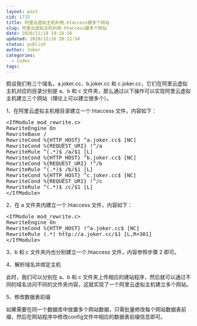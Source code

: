 ```yaml
---
layout: post
cid: 1732
title: 阿里云虚拟主机利用.htaccess建多个网站
slug: 阿里云虚拟主机利用-htaccess建多个网站
date: 2020/11/19 19:18:18
updated: 2020/12/16 20:12:54
status: publish
author: Joker
categories: 
  - Codes
tags: 
---
```



假设我们有三个域名，a.joker.cc、b.joker.cc 和 c.joker.cc，它们在阿里云虚拟主机对应的目录分别是 a、b 和 c 文件夹，那么通过以下操作可以实现阿里云虚拟主机建立三个网站（理论上可以建立很多个）。

1、在阿里云虚拟主机根目录建立一个.htaccess 文件，内容如下：
<div class="dp-highlighter nogutter">
<pre class="prettyprint">&lt;IfModule mod_rewrite.c&gt;
RewriteEngine On
RewriteBase /
RewriteCond %{HTTP_HOST} ^a.joker.cc$ [NC]
RewriteCond %{REQUEST_URI} !^/a
RewriteRule ^(.*)$ /a/$1 [L]
RewriteCond %{HTTP_HOST} ^b.joker.cc$ [NC]
RewriteCond %{REQUEST_URI} !^/b
RewriteRule ^(.*)$ /b/$1 [L]
RewriteCond %{HTTP_HOST} ^c.joker.cc$ [NC]
RewriteCond %{REQUEST_URI} !^/c
RewriteRule ^(.*)$ /c/$1 [L]
&lt;/IfModule&gt;</pre>
</div>
2、在 a 文件夹内建立一个.htaccess 文件，内容如下：
<div class="dp-highlighter nogutter">
<pre class="prettyprint">&lt;IfModule mod_rewrite.c&gt;
RewriteEngine On
RewriteCond %{HTTP_HOST} !^a.joker.cc$ [NC]
RewriteRule (.*) http://a.joker.cc/$1 [L,R=301]
&lt;/IfModule&gt;</pre>
</div>
3、b 和 c 文件夹内也分别建立一个.htaccess 文件，内容参照步骤 2 即可。

4、解析域名并绑定主机

此时，我们可以分别在 a、b 和 c 文件夹上传相应的建站程序，然后就可以通过不同的域名访问不同的文件夹内容，这就实现了一个阿里云虚拟主机建立多个网站。

5、修改数据表前缀

如果需要在同一个数据库中放置多个网站数据，只需批量修改每个网站数据表前缀，然后在网站程序中修改config文件中相应的数据表前缀信息即可。